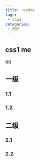 ```yaml
---
title: readme
tags:
 - tag4
categories: 
 - 网络
---
```

## css1 me
tttt

## 一级

### 1.1

### 1.2

## 二级

### 2.1

### 2.2
